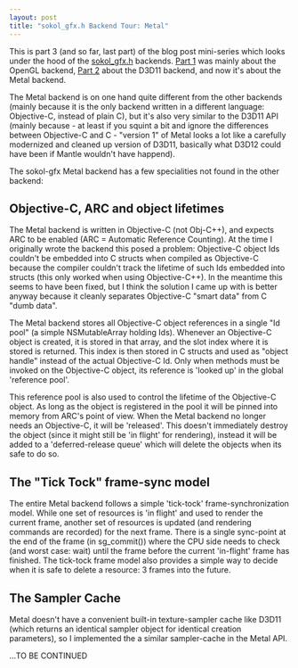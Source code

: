 ```yaml
---
layout: post
title: "sokol_gfx.h Backend Tour: Metal"
---
```


This is part 3 (and so far, last part) of the blog post mini-series which
looks under the hood of the [sokol_gfx.h](https://github.com/floooh/sokol/blob/master/sokol_gfx.h)
backends. [Part 1](https://floooh.github.io/2020/02/17/sokol-gfx-backend-tour-gl.html)
was mainly about the OpenGL backend, [Part 2](https://floooh.github.io/2020/02/18/sokol-gfx-backend-tour-d3d11.html) about the D3D11 backend, and now it's about the Metal backend.

The Metal backend is on one hand quite different from the other backends
(mainly because it is the only backend written in a different language:
Objective-C, instead of plain C), but it's also very similar to the D3D11
API (mainly because - at least if you squint a bit and ignore the differences between
Objective-C and C - "version 1" of Metal looks a lot like a carefully modernized
and cleaned up version of D3D11, basically what D3D12 could have been if
Mantle wouldn't have happend).

The sokol-gfx Metal backend has a few specialities not found in the other backend:

## Objective-C, ARC and object lifetimes

The Metal backend is written in Objective-C (not Obj-C++), and expects ARC
to be enabled (ARC = Automatic Reference Counting). At the time I originally
wrote the backend this posed a problem: Objective-C object Ids couldn't be
embedded into C structs when compiled as Objective-C because the compiler
couldn't track the lifetime of such Ids embedded into structs (this only
worked when using Objective-C++). In the meantime this seems to have been
fixed, but I think the solution I came up with is better anyway because
it cleanly separates Objective-C "smart data" from C "dumb data".

The Metal backend stores all Objective-C object references in a single
"Id pool" (a simple NSMutableArray holding Ids). Whenever an Objective-C 
object is created, it is stored in that array, and the slot index where
it is stored is returned. This index is then stored in C structs and
used as "object handle" instead of the actual Objective-C Id. Only when
methods must be invoked on the Objective-C object, its reference is
'looked up' in the global 'reference pool'.

This reference pool is also used to control the lifetime of the Objective-C
object. As long as the object is registered in the pool it will be pinned into
memory from ARC's point of view. When the Metal backend no longer needs an
Objective-C, it will be 'released'. This doesn't immediately destroy the object
(since it might still be 'in flight' for rendering), instead it will be added
to a 'deferred-release queue' which will delete the objects when its safe to do so.

## The "Tick Tock" frame-sync model

The entire Metal backend follows a simple 'tick-tock' frame-synchronization
model. While one set of resources is 'in flight' and used to render the current
frame, another set of resources is updated (and rendering commands are
recorded) for the next frame. There is a single sync-point at the end of the
frame (in sg_commit()) where the CPU side needs to check (and worst case: wait)
until the frame before the current 'in-flight' frame has finished. The tick-tock
frame model also provides a simple way to decide when it is safe to delete a resource:
3 frames into the future.


## The Sampler Cache

Metal doesn't have a convenient built-in texture-sampler cache like D3D11 (which returns
an identical sampler object for identical creation parameters), so I implemented the
a similar sampler-cache in the Metal API. 


...TO BE CONTINUED